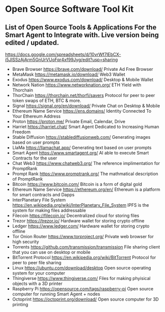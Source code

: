 # Open Source Software Tool Kit

## List of Open Source Tools & Applications For the Smart Agent to Integrate with. Live version being edited / updated.
https://docs.google.com/spreadsheets/d/10vrWf7lEbCX-i5JISSzAjArm5GnUrVUoFqr4xf99Jyg/edit?usp=sharing

- Brave Browser	https://brave.com/download/	Private Ad Free Browser
- MetaMask	https://metamask.io/download/	Web3 Wallet
- Exodus	https://www.exodus.com/download/	Desktop & Mobile Wallet
- Network Nation	https://www.networknation.org/	ETH Yield with Thorchain
- ThorChain	https://thorchain.net/thorfi/savers	Protocol for peer to peer token swaps of ETH, BTC & more.
- Signal	https://signal.org/en/download/	Private Chat on Desktop & Mobile
- Ethereum Name Service	https://ens.domains/	Identity Connected To Your Ethereum Address
- Proton	https://proton.me/	Private Email, Calendar, Drive
- Harriet	https://harriet.chat/	Smart Agent Dedicated to Increasing Human Freedom
- Stable Diffusion	https://stablediffusionweb.com/	Generating images based on user prompts
- LlaMa 	https://llamachat.app/	Generating text based on user prompts
- Smart Agent	https://www.smartagent.org/	AI able to execute Smart Contracts for the user
- Chat Web3	https://www.chatweb3.org/	The reference implimentation for PromptRank
- Prompt Rank	https://www.promptrank.org/	The mathmatical description of PromptRank
- Bitcoin	https://www.bitcoin.com/	Bitcoin is a form of digital gold
- Ethereum Name Service	https://ethereum.org/en/	Ethereum is a platform for smart contracts and Dapps
- InterPlanetary File System	https://en.wikipedia.org/wiki/InterPlanetary_File_System	IPFS is the system for making files addressable
- Filecoin	https://filecoin.io/	Decentralized cloud for storing files
- Trezor	https://trezor.io/	Hardware wallet for storing crypto offline
- Ledger	https://www.ledger.com/	Hardware wallet for storing crypto offline
- Tor Onion Router	https://www.torproject.org/	Private web browser for high security
- Torrents	https://github.com/transmission/transmission	File sharing client that you can use on desktop or mobile
- BitTorrent Protocol	https://en.wikipedia.org/wiki/BitTorrent	Protocol for peer to peer file sharing
- Linux 	https://ubuntu.com/download/desktop	Open source operating system for your computer
- Thingiverse	https://www.thingiverse.com/	Files for making phyisical objects with a 3D printer
- Raspberry Pi	https://opensource.com/tags/raspberry-pi	Open source computer for running Smart Agent + nodes
- Octoprint	https://octoprint.org/download/	Open source computer for 3D printing
